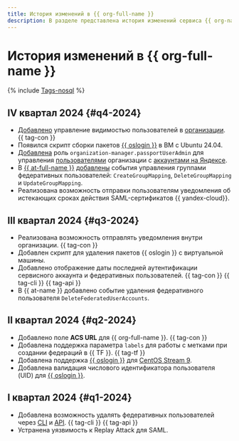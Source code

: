 ```yaml
---
title: История изменений в {{ org-full-name }}
description: В разделе представлена история изменений сервиса {{ org-name }}.
---
```



# История изменений в {{ org-full-name }}

{% include [Tags-nosql](../_includes/release-notes-tags-nosql.md) %}


## IV квартал 2024 {#q4-2024}

* [Добавлено](../organization/operations/hide-user-info.md) управление видимостью пользователей в [организации](../billing/concepts/organization.md). {{ tag-con }}
* Появился скрипт сборки пакетов [{{ oslogin }}](../organization/concepts/os-login.md) в ВМ с Ubuntu 24.04.
* [Добавлена](../iam/roles-reference.md#organization-manager-passportUserAdmin) роль `organization-manager.passportUserAdmin` для управления [пользователями](../organization/concepts/membership.md) организации с [аккаунтами на Яндексе](https://yandex.ru/id/about).
* В [{{ at-full-name }}](../audit-trails/) [добавлены](../audit-trails/concepts/events.md#organization) события управления группами федеративных пользователей: `CreateGroupMapping`, `DeleteGroupMapping` и `UpdateGroupMapping`.
* Реализована возможность отправки пользователям уведомления об истекающих сроках действия SAML-сертификатов {{ yandex-cloud}}.


## III квартал 2024 {#q3-2024}

* Реализована возможность отправлять уведомления внутри организации. {{ tag-con }}
* Добавлен скрипт для удаления пакетов {{ oslogin }} с виртуальной машины.
* Добавлено отображение даты последней аутентификации сервисного аккаунта и федеративных пользователей. {{ tag-con }} {{ tag-cli }} {{ tag-api }}
* В {{ at-name }} добавлено событие удаления федеративного пользователя `DeleteFederatedUserAccounts`.


## II квартал 2024 {#q2-2024}

* Добавлено поле **ACS URL** для {{ org-full-name }}. {{ tag-con }}
* Добавлена поддержка параметра `labels` для работы с метками при создании федераций в {{ TF }}. {{ tag-tf }}
* Добавлена поддержка [{{ oslogin }}](../organization/concepts/os-login) для [CentOS Stream 9](/marketplace/products/yc/centos-stream-9).
* Добавлена валидация числового идентификатора пользователя (UID) для [{{ oslogin }}](../organization/concepts/os-login).


## I квартал 2024 {#q1-2024}

* Добавлена возможность удалять федеративных пользователей через [CLI](../cli/cli-ref/organization-manager/cli-ref/federation/saml/delete-user-accounts.md) и [API](saml/api-ref/Federation/deleteUserAccounts.md). {{ tag-cli }} {{ tag-api }}
* Устранена уязвимость к Replay Attack для SAML.
